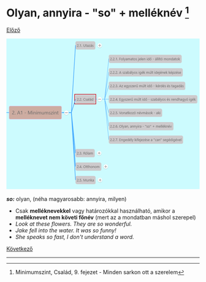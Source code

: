 # Olyan, annyira - "so" + melléknév [^1]

[Előző](5.md)

![2.2](images/2.2.png)

***so:*** olyan, (néha magyarosabb: annyira, milyen)
* Csak **melléknevekkel** vagy határozókkal használható, amikor a **melléknevet nem követi főnév** (mert az a mondatban máshol szerepel)
* *Look at these flowers. They are so wonderful.*
* *Jake fell into the water. It was so funny!*
* *She speaks so fast, I don't understand a word.*

[Következő](7.md)

---
[^1]: Minimumszint, Család, 9. fejezet - Minden sarkon ott a szerelem